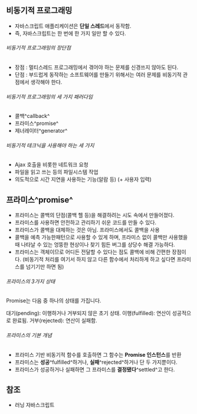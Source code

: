 ## 비동기적 프로그래밍

- 자바스크립트 애플리케이션은 **단일 스레드**에서 동작함.
- 즉, 자바스크립트는 한 번에 한 가지 일만 할 수 있다.

###### 비동기적 프로그래밍의 장단점
- 장점 : 멀티스레드 프로그래밍에서 겪어야 하는 문제를 신경쓰지 않아도 된다.
- 단점 : 부드럽게 동작하는 소프트웨어를 만들기 위해서는 여러 문제를 비동기적 관점에서 생각해야 한다.

###### 비동기적 프로그래밍의 세 가지 패러다임
- 콜백^callback^
- 프라미스^promise^
- 제너레이터^generator^

###### 비동기적 테크닉을 사용해야 하는 세 가지
- Ajax 호출을 비롯한 네트워크 요청
- 파일을 읽고 쓰는 등의 파일시스템 작업
- 의도적으로 시간 지연을 사용하는 기능(알람 등)
(+ 사용자 입력)


## 프라미스^promise^
- 프라미스는 콜백의 단점(콜백 헬 등)을 해결하려는 시도 속에서 만들어졌다.
- 프라미스를 사용하면 안전하고 관리하기 쉬운 코드를 만들 수 있다.
- 프라미스가 콜백을 대체하는 것은 아님. 프라미스에서도 콜백을 사용
- 콜백을 예측 가능한패턴으로 사용할 수 있게 하며, 프라미스 없이 콜백만 사용했을 때 나타날 수 있는 엉뚱한 현상이나 찾기 힘든 버그를 상당수 해결 가능하다.
- 프라미스는 객체이므로 어디든 전달할 수 있다는 점도 콜백에 비해 간편한 장점이다.
(비동기적 처리를 여기서 하지 않고 다른 함수에서 처리하게 하고 싶다면 프라미스를 넘기기만 하면 됨)

###### 프라미스의 3가지 상태
Promise는 다음 중 하나의 상태를 가집니다.

대기(pending): 이행하거나 거부되지 않은 초기 상태.
이행(fulfilled): 연산이 성공적으로 완료됨.
거부(rejected): 연산이 실패함.

###### 프라미스의 기본 개념
- 프라미스 기반 비동기적 함수를 호출하면 그 함수는 **Promise 인스턴스**를 반환
- 프라미스는 **성공**^fulfilled^하거나, **실패**^rejected^하거나 단 두 가지뿐이다.
- 프라미스가 성공하거나 실패하면 그 프라미스를 **결정됐다**^settled^고 한다.


## 참조
- 러닝 자바스크립트